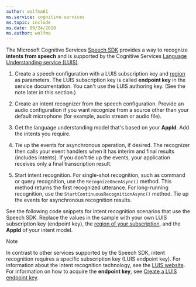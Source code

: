 ```yaml
---
author: wolfma61
ms.service: cognitive-services
ms.topic: include
ms.date: 09/24/2018
ms.author: wolfma
---
```


<!-- N.B. no header, language-agnostic -->

The Microsoft Cognitive Services [Speech SDK](~/articles/cognitive-services/speech-service/speech-sdk.md) provides a way to recognize **intents from speech** and is supported by the Cognitive Services [Language Understanding service (LUIS)](https://www.luis.ai/home).

1. Create a speech configuration with a LUIS subscription key and [region](~/articles/cognitive-services/speech-service/regions.md#intent-recognition) as parameters. The LUIS subscription key is called **endpoint key** in the service documentation. You can't use the LUIS authoring key. (See the note later in this section.)

1. Create an intent recognizer from the speech configuration. Provide an audio configuration if you want recognize from a source other than your default microphone (for example, audio stream or audio file).

1. Get the language understanding model that's based on your **AppId**. Add the intents you require.

1. Tie up the events for asynchronous operation, if desired. The recognizer then calls your event handlers when it has interim and final results (includes intents). If you don't tie up the events, your application receives only a final transcription result.

1. Start intent recognition. For single-shot recognition, such as command or query recognition, use the `RecognizeOnceAsync()` method. This method returns the first recognized utterance. For long-running recognition, use the `StartContinuousRecognitionAsync()` method. Tie up the events for asynchronous recognition results.

See the following code snippets for intent recognition scenarios that use the Speech SDK. Replace the values in the sample with your own LUIS subscription key (endpoint key), the [region of your subscription](~/articles/cognitive-services/speech-service/regions.md#intent-recognition), and the **AppId** of your intent model.

> [!NOTE]
> In contrast to other services supported by the Speech SDK, intent recognition requires a specific subscription key (LUIS endpoint key). For information about the intent recognition technology, see the [LUIS website](https://www.luis.ai). For information on how to acquire the **endpoint key**, see [Create a LUIS endpoint key](https://docs.microsoft.com/azure/cognitive-services/LUIS/luis-how-to-azure-subscription).
